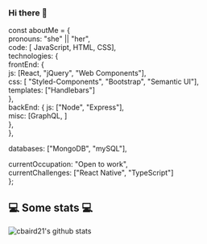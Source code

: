 ### Hi there 👋

const aboutMe = {  
   pronouns: "she" || "her",  
   code: [ JavaScript, HTML, CSS],  
   technologies: {    
         frontEnd: {  
            js: [React, "jQuery", "Web Components"],  
            css: [ "Styled-Components", "Bootstrap", "Semantic UI"],  
            templates: ["Handlebars"]  
      },  
      backEnd: {
            js: ["Node", "Express"],  
            misc: [GraphQL, ]  
      },  
   },   
   
   databases: ["MongoDB", "mySQL"],  

   currentOccupation: "Open to work",  
   currentChallenges: ["React Native", "TypeScript"]  
};  
  
<h2>💻 Some stats 💻</h2>  

![cbaird21's github stats](https://github-readme-stats.vercel.app/api?username=reeveng&show_icons=true&title_color=fff&icon_color=79ff97&text_color=9f9f9f&bg_color=151515)
